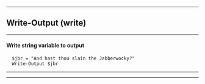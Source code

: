
***

## Write-Output (write)

***

#### Write string variable to output

```
  $jbr = "And hast thou slain the Jabberwocky?"
  Write-Output $jbr

```

***
***
